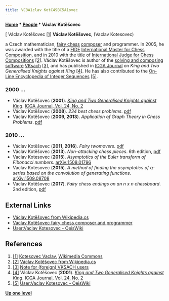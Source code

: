 ```yaml
---
title: VC3A1clav KotC49BC5A1ovec
---
```

**[Home](Home "Home") \* [People](People "People") \* Václav Kotěšovec**



[ Václav Kotěšovec <a id="cite-note-1" href="#cite-ref-1">[1]</a>
**Václav Kotěšovec**, (Vaclav Kotesovec)  

a Czech mathematician, [fairy chess](https://en.wikipedia.org/wiki/Fairy_chess) [composer](Category:Chess_Composer "Category:Chess Composer") and programmer. 
In 2005, he was awarded with the title of a [FIDE](FIDE "FIDE") [International Master for Chess Composition](https://en.wikipedia.org/wiki/World_Federation_for_Chess_Composition), and in 2010 with the title of [International Judge for Chess Compositions](https://en.wikipedia.org/wiki/International_Judge_of_Chess_Compositions) <a id="cite-note-2" href="#cite-ref-2">[2]</a>.
Václav Kotěšovec is author of the [solving and composing software](Category:Problem "Category:Problem") [VKsach](index.php?title=VKsach&action=edit&redlink=1 "VKsach (page does not exist)") <a id="cite-note-3" href="#cite-ref-3">[3]</a>, 
and has published in [ICGA Journal](ICGA_Journal#24_2 "ICGA Journal") on *King and Two Generalised Knights against King* <a id="cite-note-4" href="#cite-ref-4">[4]</a>. 
He has also contributed to the [On-Line Encyclopedia of Integer Sequences](https://en.wikipedia.org/wiki/On-Line_Encyclopedia_of_Integer_Sequences) <a id="cite-note-5" href="#cite-ref-5">[5]</a>.



### 2000 ...


* Václav Kotěšovec (**2001**). *[King and Two Generalised Knights against King](https://content.iospress.com/articles/icga-journal/icg24212)*. [ICGA Journal, Vol. 24, No. 2](ICGA_Journal#24_2 "ICGA Journal")
* Václav Kotěšovec (**2008**). *234 best chess problems*. [pdf](http://problem64.beda.cz/silo/kotesovec_234_best_chess_problems_2008.pdf)
* Václav Kotěšovec (**2009, 2013**). *Application of Graph Theory in Chess Problems*. [pdf](http://problem64.beda.cz/silo/kotesovec_leaper_and_hopper_tours_2009.pdf)


### 2010 ...


* Václav Kotěšovec (**2011, 2016**). *Fairy twomovers*. [pdf](http://problem64.beda.cz/silo/kotesovec_fairy_twomovers_2008-2010.pdf)
* Václav Kotěšovec (**2013**). *Non-attacking chess pieces*. 6th edition, [pdf](http://www.kotesovec.cz/books/kotesovec_non_attacking_chess_pieces_2013_6ed.pdf)
* Vaclav Kotesovec (**2015**). *Asymptotics of the Euler transform of Fibonacci numbers*. [arXiv:1508.01796](https://arxiv.org/abs/1508.01796)
* Vaclav Kotesovec (**2015**). *A method of finding the asymptotics of q-series based on the convolution of generating functions*. [arXiv:1509.08708](https://arxiv.org/abs/1509.08708)
* Václav Kotěšovec (**2017**). *Fairy chess endings on an n x n chessboard*. 2nd edition, [pdf](http://problem64.beda.cz/silo/kotesovec_endings_on_an_nxn_chessboard_2ed_2017.pdf)


## External Links


* [Václav Kotěšovec from Wikipedia.cs](https://cs.wikipedia.org/wiki/V%C3%A1clav_Kot%C4%9B%C5%A1ovec)
* [Václav Kotěšovec fairy chess composer and programmer](http://www.kotesovec.cz/index0.htm)
* [User:Vaclav Kotesovec - OeisWiki](http://oeis.org/wiki/User:Vaclav_Kotesovec)


## References


1. <a id="cite-ref-1" href="#cite-note-1">[1]</a> [Kotesovec Vaclav](https://commons.wikimedia.org/wiki/File:Vaclav_Kotesovec.jpg), [Wikimedia Commons](https://en.wikipedia.org/wiki/Wikimedia_Commons)
2. <a id="cite-ref-2" href="#cite-note-2">[2]</a> [Václav Kotěšovec from Wikipedia.cs](https://cs.wikipedia.org/wiki/V%C3%A1clav_Kot%C4%9B%C5%A1ovec)
3. <a id="cite-ref-3" href="#cite-note-3">[3]</a> [Note for (foreign) VKSACH users](http://www.kotesovec.cz/note.htm)
4. <a id="cite-ref-4" href="#cite-note-4">[4]</a> Václav Kotěšovec (**2001**). *[King and Two Generalised Knights against King](https://content.iospress.com/articles/icga-journal/icg24212)*. [ICGA Journal, Vol. 24, No. 2](ICGA_Journal#24_2 "ICGA Journal")
5. <a id="cite-ref-5" href="#cite-note-5">[5]</a> [User:Vaclav Kotesovec - OeisWiki](http://oeis.org/wiki/User:Vaclav_Kotesovec)

**[Up one level](People "People")**







 
